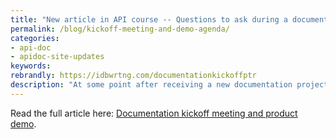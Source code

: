 ```yaml
---
title: "New article in API course -- Questions to ask during a documentation kickoff and demo"
permalink: /blog/kickoff-meeting-and-demo-agenda/
categories:
- api-doc
- apidoc-site-updates
keywords:
rebrandly: https://idbwrtng.com/documentationkickoffptr
description: "At some point after receiving a new documentation project, the first step in the project is to hold a documentation kickoff meeting and product demo. These meetings are mostly about gathering information so you can create the documentation. The following are some initial questions and topics for these meetings."
---
```


Read the full article here: [Documentation kickoff meeting and product demo](/learnapidoc/docapis_kickoff_meeting_agenda.html).
